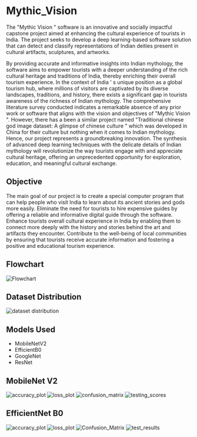 <h1> Mythic_Vision </h1>

The
"Mythic Vision
"
software is an innovative and
socially impactful capstone project aimed at
enhancing the cultural experience of tourists in
India. The project seeks to develop a deep
learning-based software solution that can detect
and classify representations of Indian deities
present in cultural artifacts, sculptures, and
artworks.

By providing accurate and informative insights into Indian
mythology, the software aims to empower tourists with a
deeper understanding of the rich cultural heritage and
traditions of India, thereby enriching their overall tourism
experience.
In the context of India
'
s unique position as a global tourism hub, where millions of visitors
are captivated by its diverse landscapes, traditions, and history, there exists a significant
gap in tourists awareness of the richness of Indian mythology. The comprehensive
literature survey conducted indicates a remarkable absence of any prior work or software
that aligns with the vision and objectives of "Mythic Vision
". However, there has a been a
similar project named "Traditional chinese god image dataset: A glimpse of chinese
culture
"
which was developed in China for their culture but nothing when it comes to
Indian mythology.
Hence, our project represents a groundbreaking innovation. The synthesis of advanced
deep learning techniques with the delicate details of Indian mythology will revolutionize
the way tourists engage with and appreciate cultural heritage, offering an unprecedented
opportunity for exploration, education, and meaningful cultural exchange.

<h2> Objective </h2>
The main goal of our project is to create a special computer program that can help
people who visit India to learn about its ancient stories and gods more easily.
Eliminate the need for tourists to hire expensive guides by offering a reliable and
informative digital guide through the software.
Enhance tourists overall cultural experience in India by enabling them to connect more
deeply with the history and stories behind the art and artifacts they encounter.
Contribute to the well-being of local communities by ensuring that tourists receive
accurate information and fostering a positive and educational tourism experience.

<h2> Flowchart </h2>

![Flowchart](https://github.com/Adinp1213/Mythic_Vision/assets/127317650/8015ce81-a66d-473c-88d1-1a198323e383)


<h2> Dataset Distribution </h2>

![dataset distribution](https://github.com/Adinp1213/Mythic_Vision/assets/127317650/16724494-be34-4d8d-8d7d-b70a92c0f807)

<h2> Models Used </h2>
 
 
 - MobileNetV2
 - EfficientB0
 - GoogleNet
 - ResNet


 <h2>MobileNet V2</h2>

![accuracy_plot](https://github.com/Adinp1213/Mythic_Vision/assets/127317650/5982cb68-64f2-46b1-9a67-3d005390c35e)
![loss_plot](https://github.com/Adinp1213/Mythic_Vision/assets/127317650/0e517c43-ae8d-433f-b173-63e99f82ec9d)
![confusion_matrix](https://github.com/Adinp1213/Mythic_Vision/assets/127317650/287d9d6f-fc63-4a1f-9be0-9110974ee172)
![testing_scores](https://github.com/Adinp1213/Mythic_Vision/assets/127317650/9927307f-f529-4469-82eb-9fde2005db22)


 <h2>EfficientNet B0</h2>

![accuracy_plot](https://github.com/Adinp1213/Mythic_Vision/assets/127317650/4a7046bb-0f20-45d2-bf2e-dc6a5226d7db)
![loss_plot](https://github.com/Adinp1213/Mythic_Vision/assets/127317650/b1fd23e2-e6b8-4f33-8459-60d22713626b)
![Confusion_Matrix](https://github.com/Adinp1213/Mythic_Vision/assets/127317650/fa6ebca3-a10b-479d-bc65-0f5e0dd8c8f3)
![test_results](https://github.com/Adinp1213/Mythic_Vision/assets/127317650/7691e06c-6bef-4685-aa5c-d8590976c296)

 

